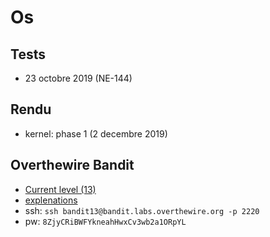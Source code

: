 # Os

## Tests

* 23 octobre 2019 (NE-144)

## Rendu

* kernel: phase 1 (2 decembre 2019)

## Overthewire Bandit

* [Current level (13)](https://overthewire.org/wargames/bandit/bandit14.html)
* [explenations](https://hackmethod.com/overthewire-bandit-1/)
* ssh: `ssh bandit13@bandit.labs.overthewire.org -p 2220`
* pw: `8ZjyCRiBWFYkneahHwxCv3wb2a1ORpYL`

<Posts/>
